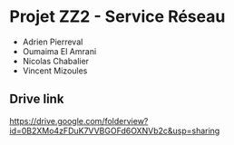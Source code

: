 # Projet ZZ2 - Service Réseau

  - Adrien Pierreval
  - Oumaima El Amrani
  - Nicolas Chabalier
  - Vincent Mizoules

## Drive link

https://drive.google.com/folderview?id=0B2XMo4zFDuK7VVBGOFd6OXNVb2c&usp=sharing

